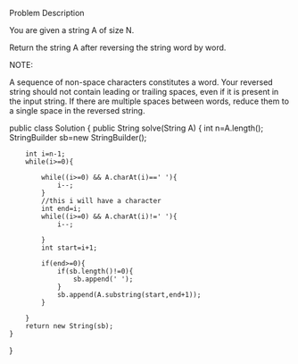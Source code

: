 Problem Description

You are given a string A of size N.


Return the string A after reversing the string word by word.

NOTE:

A sequence of non-space characters constitutes a word.
Your reversed string should not contain leading or trailing spaces, even if it is present in the input string.
If there are multiple spaces between words, reduce them to a single space in the reversed string.

public class Solution {
    public String solve(String A) {
        int n=A.length();
        StringBuilder sb=new StringBuilder();

        int i=n-1;
        while(i>=0){

            while((i>=0) && A.charAt(i)==' '){
                i--;
            }
            //this i will have a character
            int end=i;
            while((i>=0) && A.charAt(i)!=' '){
                i--;

            }
            int start=i+1;

            if(end>=0){
                if(sb.length()!=0){
                    sb.append(' ');
                }
                sb.append(A.substring(start,end+1));
            }
            
        }
        return new String(sb);
    }
}
